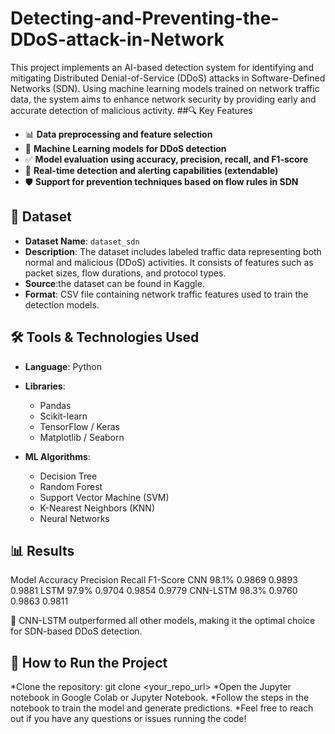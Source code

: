 # Detecting-and-Preventing-the-DDoS-attack-in-Network
This project implements an AI-based detection system for identifying and mitigating Distributed Denial-of-Service (DDoS) attacks in Software-Defined Networks (SDN). Using machine learning models trained on network traffic data, the system aims to enhance network security by providing early and accurate detection of malicious activity.
##🔍 Key Features

* 📊 **Data preprocessing and feature selection**
* 🧠 **Machine Learning models for DDoS detection**
* ✅ **Model evaluation using accuracy, precision, recall, and F1-score**
* 🚨 **Real-time detection and alerting capabilities (extendable)**
* 🛡️ **Support for prevention techniques based on flow rules in SDN**

## 📁 Dataset

* **Dataset Name**: `dataset_sdn`
* **Description**: The dataset includes labeled traffic data representing both normal and malicious (DDoS) activities. It consists of features such as packet sizes, flow durations, and protocol types.
* **Source**:the dataset can be found in Kaggle.
* **Format**: CSV file containing network traffic features used to train the detection models.

## 🛠️ Tools & Technologies Used

* **Language**: Python
* **Libraries**:

  * Pandas
  * Scikit-learn
  * TensorFlow / Keras
  * Matplotlib / Seaborn
* **ML Algorithms**:

  * Decision Tree
  * Random Forest
  * Support Vector Machine (SVM)
  * K-Nearest Neighbors (KNN)
  * Neural Networks

## 📊 Results

Model  	Accuracy  	Precision	   Recall	   F1-Score
CNN	     98.1%	     0.9869   	  0.9893	   0.9881
LSTM	    97.9%	     0.9704	     0.9854	   0.9779
CNN-LSTM	98.3%	     0.9760      0.9863    0.9811

🚀 CNN-LSTM outperformed all other models, making it the optimal choice for SDN-based DDoS detection.

## 🚀 How to Run the Project

*Clone the repository: git clone <your_repo_url>
*Open the Jupyter notebook in Google Colab or Jupyter Notebook.
*Follow the steps in the notebook to train the model and generate predictions.
*Feel free to reach out if you have any questions or issues running the code!
   
